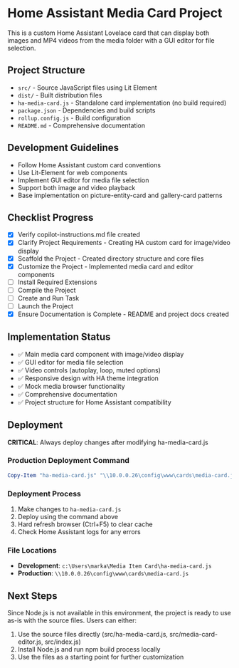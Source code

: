 # Home Assistant Media Card Project

This is a custom Home Assistant Lovelace card that can display both images and MP4 videos from the media folder with a GUI editor for file selection.

## Project Structure
- `src/` - Source JavaScript files using Lit Element
- `dist/` - Built distribution files  
- `ha-media-card.js` - Standalone card implementation (no build required)
- `package.json` - Dependencies and build scripts
- `rollup.config.js` - Build configuration
- `README.md` - Comprehensive documentation

## Development Guidelines
- Follow Home Assistant custom card conventions
- Use Lit-Element for web components
- Implement GUI editor for media file selection
- Support both image and video playback
- Base implementation on picture-entity-card and gallery-card patterns

## Checklist Progress
- [x] Verify copilot-instructions.md file created
- [x] Clarify Project Requirements - Creating HA custom card for image/video display
- [x] Scaffold the Project - Created directory structure and core files
- [x] Customize the Project - Implemented media card and editor components
- [ ] Install Required Extensions
- [ ] Compile the Project
- [ ] Create and Run Task
- [ ] Launch the Project
- [x] Ensure Documentation is Complete - README and project docs created

## Implementation Status
- ✅ Main media card component with image/video display
- ✅ GUI editor for media file selection  
- ✅ Video controls (autoplay, loop, muted options)
- ✅ Responsive design with HA theme integration
- ✅ Mock media browser functionality
- ✅ Comprehensive documentation
- ✅ Project structure for Home Assistant compatibility

## Deployment
**CRITICAL**: Always deploy changes after modifying ha-media-card.js

### Production Deployment Command
```powershell
Copy-Item "ha-media-card.js" "\\10.0.0.26\config\www\cards\media-card.js" -Force
```

### Deployment Process
1. Make changes to `ha-media-card.js`
2. Deploy using the command above
3. Hard refresh browser (Ctrl+F5) to clear cache
4. Check Home Assistant logs for any errors

### File Locations
- **Development**: `c:\Users\marka\Media Item Card\ha-media-card.js`
- **Production**: `\\10.0.0.26\config\www\cards\media-card.js`

## Next Steps
Since Node.js is not available in this environment, the project is ready to use as-is with the source files. Users can either:
1. Use the source files directly (src/ha-media-card.js, src/media-card-editor.js, src/index.js)
2. Install Node.js and run npm build process locally
3. Use the files as a starting point for further customization
